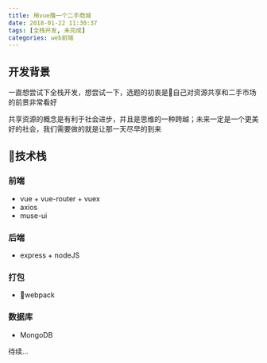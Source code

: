 ```yaml
---
title: 用vue撸一个二手商城
date: 2018-01-22 11:30:37
tags: [全栈开发, 未完成]
categories: web前端
---
```

## 开发背景

一直想尝试下全栈开发，想尝试一下，选题的初衷是自己对资源共享和二手市场的前景非常看好

共享资源的概念是有利于社会进步，并且是思维的一种跨越；未来一定是一个更美好的社会，我们需要做的就是让那一天尽早的到来

## 技术栈

### 前端

* vue + vue-router + vuex
* axios 
* muse-ui

### 后端

* express + nodeJS

### 打包

* webpack

### 数据库

* MongoDB

待续...